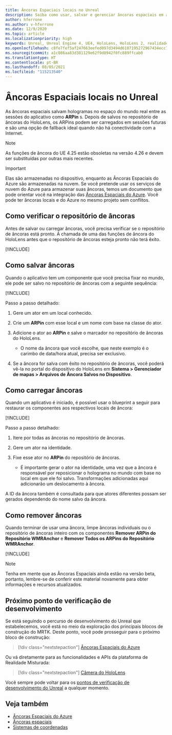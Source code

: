 ```yaml
---
title: Âncoras Espaciais locais no Unreal
description: Saiba como usar, salvar e gerenciar âncoras espaciais em aplicativos de realidade misturada do Unreal.
author: hferrone
ms.author: v-hferrone
ms.date: 12/9/2020
ms.topic: article
ms.localizationpriority: high
keywords: Unreal, Unreal Engine 4, UE4, HoloLens, HoloLens 2, realidade misturada, desenvolvimento, recursos, documentação, guias, hologramas, âncoras espaciais, headset de realidade misturada, headset do windows mixed reality, headset de realidade virtual
ms.openlocfilehash: c8fe7fef5af247663eefed097d3494d6187195272967434ecc7696349e1e6889
ms.sourcegitcommit: a1c086aa83d381129e62f9d8942f0fc889ffcab0
ms.translationtype: HT
ms.contentlocale: pt-BR
ms.lasthandoff: 08/05/2021
ms.locfileid: "115213540"
---
```

# <a name="local-spatial-anchors-in-unreal"></a>Âncoras Espaciais locais no Unreal

As âncoras espaciais salvam hologramas no espaço do mundo real entre as sessões do aplicativo como **ARPin** s. Depois de salvos no repositório de âncoras do HoloLens, os ARPins podem ser carregados em sessões futuras e são uma opção de fallback ideal quando não há conectividade com a Internet.

> [!NOTE]
> As funções de âncora do UE 4.25 estão obsoletas na versão 4.26 e devem ser substituídas por outras mais recentes. 

> [!IMPORTANT]
> Elas são armazenadas no dispositivo, enquanto as Âncoras Espaciais do Azure são armazenadas na nuvem. Se você pretende usar os serviços de nuvem do Azure para armazenar suas âncoras, temos um documento que pode orientar você na integração das [Âncoras Espaciais do Azure](unreal-azure-spatial-anchors.md). Você pode ter âncoras locais e do Azure no mesmo projeto sem conflitos.

## <a name="checking-the-anchor-store"></a>Como verificar o repositório de âncoras

Antes de salvar ou carregar âncoras, você precisa verificar se o repositório de âncoras está pronto.  A chamada de uma das funções de âncora do HoloLens antes que o repositório de âncoras esteja pronto não terá êxito.  

[!INCLUDE[](includes/tabs-sa-1.md)]

## <a name="saving-anchors"></a>Como salvar âncoras

Quando o aplicativo tem um componente que você precisa fixar no mundo, ele pode ser salvo no repositório de âncoras com a seguinte sequência: 

[!INCLUDE[](includes/tabs-sa-2.md)]

Passo a passo detalhado:
1. Gere um ator em um local conhecido.
2. Crie um **ARPin** com esse local e um nome com base na classe do ator. 
3. Adicione o ator ao **ARPin** e salve o marcador no repositório de âncoras do HoloLens.  
    * O nome da âncora que você escolhe, que neste exemplo é o carimbo de data/hora atual, precisa ser exclusivo. 

4. Se a âncora for salva com êxito no repositório de âncoras, você poderá vê-la no portal do dispositivo do HoloLens em **Sistema > Gerenciador de mapas > Arquivos de Âncora Salvos no Dispositivo**. 

## <a name="loading-anchors"></a>Como carregar âncoras

Quando um aplicativo é iniciado, é possível usar o blueprint a seguir para restaurar os componentes aos respectivos locais de âncora:

[!INCLUDE[](includes/tabs-sa-3.md)]

Passo a passo detalhado:
1. Itere por todas as âncoras no repositório de âncoras. 
2. Gere um ator na identidade.
3. Fixe esse ator no **ARPin** do repositório de âncoras.  

    * É importante gerar o ator na identidade, uma vez que a âncora é responsável por reposicionar o holograma no mundo com base no local em que ele foi salvo. Transformações adicionadas aqui adicionarão um deslocamento à âncora. 

A ID da âncora também é consultada para que atores diferentes possam ser gerados dependendo do nome salvo da âncora. 

## <a name="removing-anchors"></a>Como remover âncoras 

Quando terminar de usar uma âncora, limpe âncoras individuais ou o repositório de âncoras inteiro com os componentes **Remover ARPin do Repositório WMRAnchor** e **Remover Todos os ARPins do Repositório WMRAnchor**.

[!INCLUDE[](includes/tabs-sa-4.md)]

> [!NOTE]
> Tenha em mente que as Âncoras Espaciais ainda estão na versão beta, portanto, lembre-se de conferir este material novamente para obter informações e recursos atualizados.

## <a name="next-development-checkpoint"></a>Próximo ponto de verificação de desenvolvimento

Se está seguindo o percurso de desenvolvimento do Unreal que estabelecemos, você está no meio da exploração dos principais blocos de construção do MRTK. Deste ponto, você pode prosseguir para o próximo bloco de construção: 

> [!div class="nextstepaction"]
> [Âncoras Espaciais do Azure](unreal-azure-spatial-anchors.md)

Ou vá diretamente para as funcionalidades e APIs da plataforma de Realidade Misturada:

> [!div class="nextstepaction"]
> [Câmera do HoloLens](unreal-hololens-camera.md)

Você sempre pode voltar para os [pontos de verificação de desenvolvimento do Unreal](unreal-development-overview.md#2-core-building-blocks) a qualquer momento.

## <a name="see-also"></a>Veja também

* [Âncoras Espaciais do Azure](unreal-azure-spatial-anchors.md)
* [Âncoras espaciais](../../design/spatial-anchors.md)
* [Sistemas de coordenadas](../../design/coordinate-systems.md)
